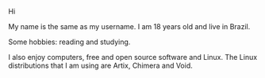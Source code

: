 Hi

My name is the same as my username. I am 18 years old and live in Brazil. 

Some hobbies: reading and studying. 

I also enjoy computers, free and open source software and Linux. The Linux distributions that I am using are Artix, Chimera and Void.
